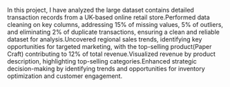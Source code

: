 In this project, I have analyzed the large dataset contains detailed transaction records from a UK-based online retail store.Performed data cleaning on key columns, addressing 15% of missing values, 5% of outliers, and eliminating 2% of duplicate transactions, ensuring a clean and reliable dataset for analysis.Uncovered regional sales trends, identifying key opportunities for targeted marketing, with the top-selling product(Paper Craft) contributing to 12% of total revenue.Visualized revenue by product description, highlighting top-selling categories.Enhanced strategic decision-making by identifying trends and opportunities for inventory optimization and
customer engagement.
